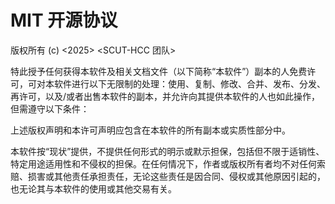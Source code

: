 # MIT 开源协议

版权所有 (c) <2025> <SCUT-HCC 团队>

特此授予任何获得本软件及相关文档文件（以下简称“本软件”）副本的人免费许可，可对本软件进行以下无限制的处理：使用、复制、修改、合并、发布、分发、再许可，以及/或者出售本软件的副本，并允许向其提供本软件的人也如此操作，但需遵守以下条件：

上述版权声明和本许可声明应包含在本软件的所有副本或实质性部分中。

本软件按“现状”提供，不提供任何形式的明示或默示担保，包括但不限于适销性、特定用途适用性和不侵权的担保。在任何情况下，作者或版权所有者均不对任何索赔、损害或其他责任承担责任，无论这些责任是因合同、侵权或其他原因引起的，也无论其与本软件的使用或其他交易有关。
